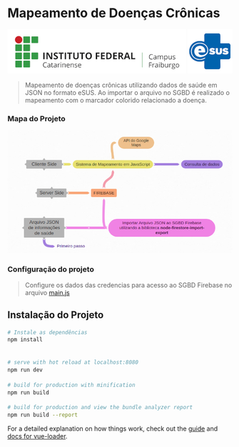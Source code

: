 # Mapeamento de Doenças Crônicas
![](src/assets/img/Logo_IFC.png) ![](src/assets/img/esusP.png) 
> Mapeamento de doenças crônicas utilizando dados de saúde em JSON no formato eSUS. Ao importar o arquivo no SGBD é realizado o mapeamento com o marcador colorido relacionado a doença. 
### Mapa do Projeto
![](src/assets/img/base_sistema.png)


### Configuração do projeto
> Configure os dados das credencias para acesso ao SGBD Firebase no arquivo [main.js](src/main.js)



## Instalação do Projeto

``` bash
# Instale as dependências
npm install


# serve with hot reload at localhost:8080
npm run dev

# build for production with minification
npm run build

# build for production and view the bundle analyzer report
npm run build --report
```



For a detailed explanation on how things work, check out the [guide](http://vuejs-templates.github.io/webpack/) and [docs for vue-loader](http://vuejs.github.io/vue-loader).
